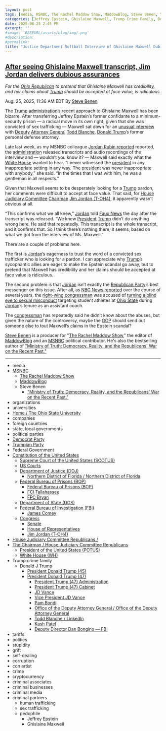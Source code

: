 ```yaml
---
layout: post
tags: [media, MSNBC, The Rachel Maddow Show, MaddowBlog, Steve Benen, “Ministry of Truth –  Democracy Reality and the Republicans’ War on the Recent Past.”, organizations, universities, Home / The Ohio State University, companies, foreign countries, state local governments, political parties, Democrat Party, Trumpian Party, Federal Government, Constitution of the United States, Supreme Court of the United States (SCOTUS), US Courts, Department of Justice (DOJ), Northern District of Florida / Northern District of Florida, Federal Bureau of Prisons (BOP), Federal Bureau of Prisons (BOP), FCI Tallahassee, FPC Bryan, Department of State (DOS), Federal Bureau of Investigation (FBI), James Comey, Congress, Senate, House of Representatives, Jim Jordan (T-OH4), House Judiciary Committee Republicans /, The Chairman / House Judiciary Committee Republicans, President of the United States (POTUS), White House (WH), Trump crime family, Donald J Trump, President Donald Trump (45), President Donald Trump (47), President Trump (47) Administration, President Trump (47) Cabinet, JD Vance, Vice President JD Vance, Pam Bondi, Office of the Deputy Attorney General / Office of the Deputy Attorney General, Todd Blanche / LinkedIn, Kash Patel, Deputy Director Dan Bongino — FBI, tariffs, politics, stupidity, grift, self-dealing, corruption, con artist, crime, cryptocurrency, criminal associates, criminal businesses, criminal media, criminal partners, human trafficking, sex trafficking, pedophile, Jeffrey Epstein, Ghislaine Maxwell]
categories: [Jeffrey Epstein, Ghislaine Maxwell, Trump Crime Family, Donald Trump]
date: 2025-08-25 2:45 PM
excerpt: ''
#image: 'BASEURL/assets/blog/img/.png'
#description:
#permalink:
title: "Justice Department Softball Interview of Ghislaine Maxwell Dubiously Reassures Ohio Right-Winger, Jim Jordan"
---
```



## [After seeing Ghislaine Maxwell transcript, Jim Jordan delivers dubious assurances](https://www.msnbc.com/rachel-maddow-show/maddowblog/seeing-ghislaine-maxwell-transcript-jim-jordan-delivers-dubious-assura-rcna226991)

*For the [Ohio Republican](https://jordan.house.gov/) to pretend that Ghislaine Maxwell has credibility, and her claims about [Trump](https://www.donaldjtrump.com/) should be accepted at face value, is ridiculous.*

Aug. 25, 2025, 11:36 AM EDT
By [Steve Benen](https://www.msnbc.com/author/steve-benen-ncpn433601)

The [Trump](https://www.donaldjtrump.com/) [administration](https://www.whitehouse.gov/administration/)’s recent approach to Ghislaine Maxwell has been bizarre. After transferring Jeffrey Epstein’s former confidante to a minimum-security prison — a radical move in its own right, given that she was convicted of sex trafficking — Maxwell sat down for an [unusual interview](https://www.npr.org/2025/07/29/nx-s1-5484129/todd-blanche-epstein-ghislaine-maxwell-trump) with [Deputy](https://www.justice.gov/dag/) [Attorney General](https://www.justice.gov/) [Todd Blanche](https://www.justice.gov/dag/), [Donald Trump](https://www.donaldjtrump.com/)’s former personal defense attorney.

Late last week, as my MSNBC colleague [Jordan Rubin reported](https://www.msnbc.com/deadline-white-house/deadline-legal-blog/ghislaine-maxwell-todd-blanche-doj-transcripts-audio-rcna226676) reported, the [administration](https://www.whitehouse.gov/administration/) released transcripts and audio recordings of the interview and — wouldn’t you know it? — Maxwell said exactly what the [White House](https://www.whitehouse.gov/) wanted to hear. “I never witnessed the [president](https://www.whitehouse.gov/) in any inappropriate setting in any way. The [president](https://www.whitehouse.gov/) was never inappropriate with anybody,” she said. “In the times that I was with him, he was a gentleman in all respects.”

Given that Maxwell seems to be desperately looking for a [Trump](https://www.donaldjtrump.com/) pardon, her comments were difficult to accept at face value. That said, for [House Judiciary Committee](http://judiciary.house.gov/) [Chairman](http://judiciary.house.gov/the-committee/the-chairman) [Jim Jordan (T-OH4)](https://jordan.house.gov/), it apparently wasn’t obvious at all.

“This confirms what we all knew,” [Jordan](https://jordan.house.gov/) told [Faux News](https://www.foxnews.com/) the day after the transcript was released. “We knew [President](https://www.whitehouse.gov/) [Trump](https://www.donaldjtrump.com/) didn’t do anything wrong here. He said that repeatedly. This transcript is the whole transcript, and it confirms that. So I think there’s nothing there, it seems, based on what we got from the interview of Ms. Maxwell.”

There are a couple of problems here.

The first is [Jordan](https://jordan.house.gov/)’s eagerness to trust the word of a convicted sex trafficker who is looking for a pardon. I can appreciate why [Trump](https://www.donaldjtrump.com/)’s sycophantic allies are eager to make the Epstein scandal go away, but to pretend that Maxwell has credibility and her claims should be accepted at face value is ridiculous.

The second problem is that [Jordan](https://jordan.house.gov/) isn’t exactly the [Republican Party](https://www.gop.com/)’s best messenger on this issue. After all, as [NBC News reported](https://www.nbcnews.com/news/us-news/powerful-gop-rep-jim-jordan-accused-turning-blind-eye-sexual-n888386) over the course of several years, the [right-wing congressman](https://jordan.house.gov/) was accused of [turning a blind eye to sexual misconduct](https://www.msnbc.com/rachel-maddow-show/maddowblog/former-ohio-state-wrestlers-balk-jim-jordans-bid-speaker-rcna119891) targeting student athletes at [Ohio State](https://www.osu.edu/) during [Jordan](https://jordan.house.gov/)’s tenure as an assistant coach.

The [congressman](https://jordan.house.gov/) has repeatedly said he didn’t know about the abuses, but given the nature of the controversy, maybe the [GOP](https://www.gop.com/) should send out someone else to tout Maxwell’s claims in the Epstein scandal?

[Steve Benen](https://www.msnbc.com/author/steve-benen-ncpn433601) is a producer for "[The Rachel Maddow Show](https://www.msnbc.com/rachel-maddow-show)," the editor of [MaddowBlog](https://www.msnbc.com/rachel-maddow-show) and an [MSNBC](https://www.msnbc.com/) political contributor. He's also the bestselling author of ["Ministry of Truth: Democracy, Reality, and the Republicans' War on the Recent Past."](https://www.harpercollins.com/products/ministry-of-truth-steve-benen)

----
- media
- [MSNBC](https://www.msnbc.com/)
    - [The Rachel Maddow Show](https://www.msnbc.com/rachel-maddow-show)
    - [MaddowBlog](https://www.msnbc.com/rachel-maddow-show) 
    - Steve Benen
        - ["Ministry of Truth: Democracy, Reality, and the Republicans' War on the Recent Past."](https://www.harpercollins.com/products/ministry-of-truth-steve-benen)
- organizations 
- universities 
- [Home / The Ohio State University](https://www.osu.edu/)
- companies
- foreign countries 
- state, local governments
- political parties 
- [Democrat Party](https://www.democrats.org/)
- [Trumpian Party](https://www.gop.com/)
- Federal Government 
- [Constitution of the United States](https://constitution.congress.gov/)
    - [Supreme Court of the United States (SCOTUS)](https://www.supremecourt.gov/)
    - [US Courts](https://www.uscourts.gov/)
    - [Department of Justice (DOJ)](https://www.justice.gov/)
        - [Northern District of Florida / Northern District of Florida](https://www.justice.gov/usao-ndfl)
    - [Federal Bureau of Prisons (BOP)](https://www.bop.gov/)
        - [Federal Bureau of Prisons (BOP)](https://www.bop.gov/)
        - [FCI Tallahassee](https://www.bop.gov/locations/institutions/tal/)
        - [FPC Bryan](https://www.bop.gov/locations/institutions/bry/)
    - [Department of State (DOS)](https://www.state.gov/)
    - [Federal Bureau of Investigation (FBI)](https://www.fbi.gov/)
        - [James Comey](https://www.fbi.gov/history/directors/james-b-comey)
    - [Congress](https://www.congress.gov/)
        - [Senate](https://www.senate.gov/)
        - [House of Representatives](https://www.house.gov/)
        - [Jim Jordan (T-OH4)](https://jordan.house.gov/)
- [House Judiciary Committee Republicans /](http://judiciary.house.gov/)
- [The Chairman / House Judiciary Committee Republicans](http://judiciary.house.gov/the-committee/the-chairman)
    - [President of the United States (POTUS)](https://www.whitehouse.gov/)
    - [White House (WH)](https://www.whitehouse.gov/)
- Trump crime family 
    - [Donald J Trump](https://www.donaldjtrump.com/)
        - [President Donald Trump (45)](https://trumpwhitehouse.archives.gov/)
        - [President Donald Trump (47)](https://www.whitehouse.gov/administration/donald-j-trump/)
            - [President Trump (47) Administration](https://www.whitehouse.gov/administration/)
            - [President Trump (47) Cabinet](https://www.whitehouse.gov/administration/the-cabinet/)
            - [JD Vance](https://www.linkedin.com/in/jd-vance-770a9047/)
            - [Vice President JD Vance](https://www.whitehouse.gov/administration/jd-vance/)
            - [Pam Bondi](https://www.justice.gov/ag/staff-profile/meet-attorney-general)
            - [Office of the Deputy Attorney General / Office of the Deputy Attorney General](https://www.justice.gov/dag)
            - [Todd Blanche / LinkedIn](https://www.linkedin.com/in/toddblanche/)
            - [Kash Patel](https://www.fbi.gov/about/leadership-and-structure/director-patel)
            - [Deputy Director Dan Bongino — FBI](https://www.fbi.gov/about/leadership-and-structure/deputy-director-dan-bongino)
- tariffs
- politics
- stupidity
- grift
- self-dealing
- corruption
- con artist 
- crime
- cryptocurrency 
- criminal associates
- criminal businesses
- criminal media 
- criminal partners
    - human trafficking 
    - sex trafficking 
    - pedophile 
        - Jeffrey Epstein 
        - Ghislaine Maxwell
